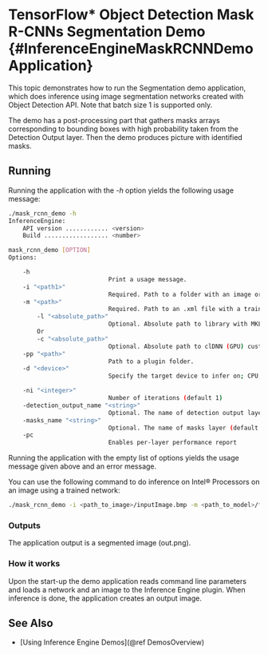 # TensorFlow* Object Detection Mask R-CNNs Segmentation Demo {#InferenceEngineMaskRCNNDemoApplication}

This topic demonstrates how to run the Segmentation demo application, which does inference using image segmentation networks created with Object Detection API. Note that batch size 1 is supported only.

The demo has a post-processing part that gathers masks arrays corresponding to bounding boxes with high probability taken from the Detection Output layer. Then the demo produces picture with identified masks.

## Running

Running the application with the <i>-h</i> option yields the following usage message:
```sh
./mask_rcnn_demo -h
InferenceEngine: 
    API version ............ <version>
    Build .................. <number>

mask_rcnn_demo [OPTION]
Options:

    -h                      
                            Print a usage message.
    -i "<path1>"
                            Required. Path to a folder with an image or path to an image file.
    -m "<path>"             
                            Required. Path to an .xml file with a trained model.
        -l "<absolute_path>"    
                            Optional. Absolute path to library with MKL-DNN (CPU) custom layers (*.so).
        Or
        -c "<absolute_path>"
                            Optional. Absolute path to clDNN (GPU) custom layers config (*.xml).
    -pp "<path>"            
                            Path to a plugin folder.
    -d "<device>"           
                            Specify the target device to infer on; CPU, GPU, FPGA or MYRIAD is acceptable. Demo will look for a suitable plugin for device specified

    -ni "<integer>"         
                            Number of iterations (default 1)
    -detection_output_name "<string>" 
                            Optional. The name of detection output layer (default: detection_output)
    -masks_name "<string>" 
                            Optional. The name of masks layer (default: masks)
    -pc                     
                            Enables per-layer performance report

```

Running the application with the empty list of options yields the usage message given above and an error message.

You can use the following command to do inference on Intel&reg; Processors on an image using a trained network:
```sh
./mask_rcnn_demo -i <path_to_image>/inputImage.bmp -m <path_to_model>/faster_rcnn.xml
```

### Outputs

The application output is a segmented image (out.png).

### How it works

Upon the start-up the demo application reads command line parameters and loads a network and an image to the Inference Engine plugin. When inference is done, the application creates an output image.

## See Also 
* [Using Inference Engine Demos](@ref DemosOverview)
